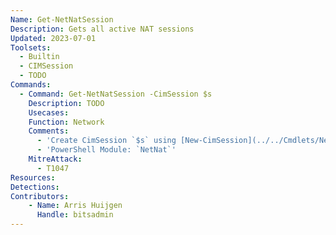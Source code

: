 ```yaml
---
Name: Get-NetNatSession
Description: Gets all active NAT sessions
Updated: 2023-07-01
Toolsets:
  - Builtin
  - CIMSession
  - TODO
Commands:
  - Command: Get-NetNatSession -CimSession $s
    Description: TODO
    Usecases:
    Function: Network
    Comments:
      - 'Create CimSession `$s` using [New-CimSession](../../Cmdlets/New-CimSession/)'
      - 'PowerShell Module: `NetNat`'
    MitreAttack:
      - T1047
Resources:
Detections:
Contributors:
    - Name: Arris Huijgen
      Handle: bitsadmin
---
```

